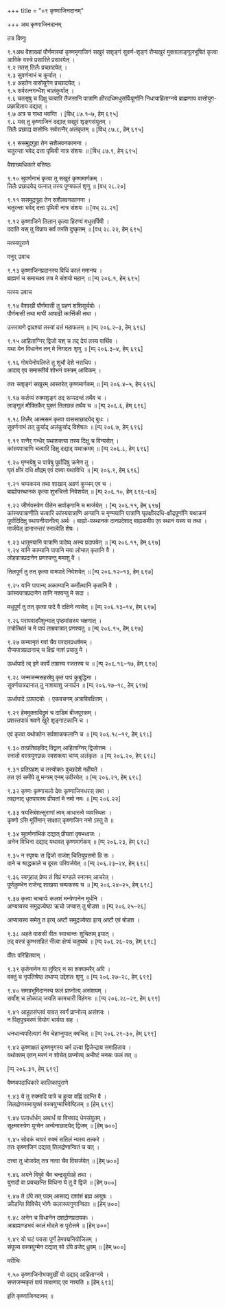 +++
title = "०९ कृष्णाजिनदानम्"

+++
अथ कृष्णाजिनदानम्

तत्र विष्णुः

९.१अथ वैशाख्यां पौर्णमास्यां कृष्णमृगाजिनं सखुरं सशृङ्गं सुवर्ण-शृङ्गं रौप्यखुरं मुक्तालाङ्गूलभूषितं कृत्वा आविके वस्त्रे प्रसारिते प्रसारयेत् ।  
९.२ ततस् तिलैः प्रच्छादयेत् ।  
९.३ सुवर्णनाभं च कुर्यात् ।  
९.४ अहतेन वासोयुगेन प्रच्छादयेत् ।  
९.५ सर्वरत्नगन्धैश् चालंकुर्यात् ।  
९.६ चतसृषु च दिक्षु चत्वारि तैजसानि पात्राणि क्षीरदधिमधुसर्पिःपूर्णानि निधायाहिताग्नये ब्राह्मणाय वासोयुग-प्रछादिताय दद्यात् ।  
९.७ अत्र च गाथा भवन्ति । [विध् ८७.१–७, हेम् ६९५]  
९.८ यस् तु कृष्णाजिनं दद्यात् सखुरं शृङ्गसंयुतम् ।  
तिलैः प्रछाद्य वासोभिः सर्वरत्नैर् अलंकृतम् ॥ [विध् ८७.८, हेम् ६९५]

९.९ ससमुद्रगुहा तेन सशैलवनकानना ।  
चतुरन्ता भवेद् दत्ता पृथिवी नात्र संशयः ॥ [विध् ८७.९, हेम् ६९५]

वैशाख्यधिकारे वसिष्ठः

९.१० सुवर्णनाभं कृत्वा तु सखुरं कृष्णमार्गकम् ।  
तिलैः प्रछादयेद् यत्नात् तस्य पुण्यफलं शृणु ॥ [वध् २८.२०]

९.११ ससमुद्रगुहा तेन सशैलवनकानना ।  
चतुरन्ता भवेद् दत्ता पृथिवी नात्र संशयः ॥ [वध् २८.२१]

९.१२ कृष्णाजिने तिलान् कृत्वा हिरण्यं मधुसर्पिषी ।  
ददाति यस् तु विप्राय सर्वं तरति दुष्कृतम् ॥ [वध् २८.२२, हेम् ६९५]

मत्स्यपुराणे

मनुर् उवाच

९.१३ कृष्णाजिनप्रदानस्य विधिं कालं ममानघ ।  
ब्राह्मणं च समाचक्ष्व तत्र मे संशयो महान् ॥ [म्प् २०६.१, हेम् ६९५]

मत्स्य उवाच

९.१४ वैशाखी पौर्णमासी तु ग्रहणं शशिसूर्ययोः ।  
पौर्णमासी तथा माघी आषाढी कार्त्तिकी तथा ।

उत्तरायणे द्वादश्यां तस्यां दत्तं महाफलम् ॥ [म्प् २०६.२–३, हेम् ६९६]

९.१५ आहिताग्निर् द्विजो यश् च तद् देयं तस्य पार्थिव ।  
यथा येन विधानेन तन् मे निगदतः शृणु ॥ [म्प् २०६.३–४, हेम् ६९६]

९.१६ गोमयेनोपलिप्ते तु शुचौ देशे नराधिप ।  
आदाव् एव समास्तीर्य शोभनं वस्त्रम् आविकम् ।

ततः सशृङ्गं सखुरम् आस्तरेत् कृष्णमार्गकम् ॥ [म्प् २०६.४–५, हेम् ६९६]

९.१७ कर्तव्यं रुक्मशृङ्गं तद् रूप्यदन्तं तथैव च ।  
लाङ्गूलं मौक्तिकैर् युक्तं तिलछन्नं तथैव च ॥ [म्प् २०६.६, हेम् ६९६]

९.१८ तिलैर् आत्मसमं कृत्वा वाससाछादयेद् बुधः ।  
सुवर्णनाभं तत् कुर्याद् अलंकुर्याद् विशेषतः ॥ [म्प् २०६.७, हेम् ६९६]

९.१९ रत्नैर् गन्धैर् यथाशक्त्या तस्य दिक्षु च विन्यसेत् ।  
कांस्यपात्राणि चत्वारि दिक्षु दद्याद् यथाक्रमम् ॥ [म्प् २०६.८, हेम् ६९६]

९.२० मृण्मयेषु च पात्रेषु पूर्वादिषु क्रमेण तु ।  
घृतं क्षीरं दधि क्षौद्रम् एवं दत्त्वा यथाविधि ॥ [म्प् २०६.९, हेम् ६९६]

९.२१ चम्पकस्य तथा शाखाम् अव्रणं कुम्भम् एव च ।  
बाह्योपस्थानकं कृत्वा शुभचित्तो निवेशयेत् ॥ [म्प् २०६.१०, हेम् ६९६–६७]

९.२२ जीर्णवस्त्रेण पीतेन सर्वाङ्गानि च मार्जयेत् । [म्प् २०६.११, हेम् ६९७]  
कांस्यपात्राणीति चत्वारि कांस्यपात्राणि अन्यानि च मृण्मयानि पात्राणि घृतक्षीरदधि-क्षौद्रपूर्णानि यथाक्रमं पूर्वादिदिक्षु स्थापनीयानीत्य् अर्थः । बाह्यो-पस्थानकं दानप्रदेशाद् बाह्यसमीप एव स्थानं यस्य स तथा । मार्जयेत् दानानन्तरं स्नात्वेति शेषः ।

९.२३ धातुमयानि पात्राणि पादेष्व् अस्य प्रदापयेत् ॥ [म्प् २०६.११, हेम् ६९७]  
९.२४ यानि काम्यानि पापानि मया लोभात् कृतानि वै ।  
लोहपात्रप्रदानेन प्रणश्यन्तु ममाशु वै ।

तिलपूर्णं तु तत् कृत्वा वामपादे निवेशयेत् ॥ [म्प् २०६.१२–१३, हेम् ६९७]

९.२५ यानि पापान्य् अकाम्यानि कर्मोत्थानि कृतानि वै ।  
कांस्यपात्रप्रदानेन तानि नश्यन्तु मे सदा ।

मधुपूर्णं तु तत् कृत्वा पादे वै दक्षिणे न्यसेत् ॥ [म्प् २०६.१३–१४, हेम् ६९७]

९.२६ परापवादपैशुन्यात् पृष्ठमांसस्य भक्षणात् ।  
तत्रोत्थितं च मे पापं ताम्रपात्रात् प्रणश्यतु ॥ [म्प् २०६.१५, हेम् ६९७]

९.२७ कन्यानृतं गवां चैव परदारप्रधर्षणम् ।  
रौप्यपात्रप्रदानाच् च क्षिप्रं नाशं प्रयातु मे ।

ऊर्ध्वपादे त्व् इमे कार्ये ताम्रस्य रजतस्य च ॥ [म्प् २०६.१६–१७, हेम् ६९७]

९.२८ जन्मजन्मसहस्रेषु कृतं पापं कुबुद्धिना ।  
सुवर्णपात्रदानात् तु नाशयाशु जनार्दन ॥ [म्प् २०६.१७–१८, हेम् ६९७]

ऊर्ध्वपादे ऽग्रपादयोः । एकवचनम् अत्राविवक्षितम् ।

९.२९ हेममुक्ताविद्रुमं च दाडिमं बीजपूरकम् ।  
प्रशस्तपात्रं श्रवणे खुरे शृङ्गाटकानि च ।

एवं कृत्वा यथोक्तेन सर्वशाकफलानि च ॥ [म्प् २०६.१८–१९, हेम् ६९८]

९.३० तत्प्रतिग्रहविद् विद्वान् आहिताग्निर् द्विजोत्तमः ।  
स्नातो वस्त्रयुगछन्नः स्वशक्त्या चाप्य् अलंकृतः ॥ [म्प् २०६.२०, हेम् ६९८]

९.३१ प्रतिग्रहश् च तस्योक्तः पुच्छदेशे महीयते ।  
तत एवं समीपे तु मन्त्रम् एनम् उदीरयेत् ॥ [म्प् २०६.२१, हेम् ६९८]

९.३२ कृष्णः कृष्णाचलो देवः कृष्णाजिनधरस् तथा ।  
त्वद्दानाद् धृतपापस्य प्रीयतां मे नमो नमः ॥ [म्प् २०६.२२]

९.३३ त्रयस्त्रिंशत्सुराणां त्वम् आधारत्वे व्यवस्थितः ।  
कृष्णो ऽसि मूर्तिमान् साक्षात् कृष्णाजिन नमो ऽस्तु ते ॥

९.३४ सुवर्णनाभिकं दद्यात् प्रीयतां वृषभध्वजः ।  
अनेन विधिना दद्याद् यथावत् कृष्णमार्गकम् ॥ [म्प् २०६.२३, हेम् ६९८]

९.३५ न स्पृश्यः स द्विजो राजंश् चितियूपसमो हि सः ।  
दाने च श्राद्धकाले च दूरतः परिवर्जयेत् ॥ [म्प् २०६.२३–२४, हेम् ६९८]

९.३६ स्वगृहात् प्रेष्य तं विप्रं मण्डले स्नानम् आचरेत् ।  
पूर्णकुम्भेन राजेन्द्र शाखया चम्पकस्य च ॥ [म्प् २०६.२४–२५, हेम् ६९८]

९.३७ कृत्वा चाचार्यः कलशं मन्त्रेणानेन मूर्धनि ।  
आप्यायस्व समुद्रज्येष्ठा ऋचो जप्यास् तु षोडश ॥ [म्प् २०६.२५–२६]

आप्यायस्व समेतु त इत्य् अष्टौ समुद्रज्येष्ठा इत्य् अष्टौ एवं षोडश ।

९.३८ अहते वाससी वीतः स्वाचान्तः शुचिताम् इयात् ।  
तद् वस्त्रं कुम्भसहितं नीत्वा क्षेप्यं चतुष्पथे ॥ [म्प् २०६.२६–२७, हेम् ६९८]

वीतः परिहितवान् ।

९.३९ कृतेनानेन या तुष्टिर् न सा शक्यामरैर् अपि ।  
वक्तुं च नृपतिश्रेष्ठ तथाप्य् उद्देशतः शृणु ॥ [म्प् २०६.२७–२८, हेम् ६९९]

९.४० समग्रभूमिदानस्य फलं प्राप्नोत्य् असंशयम् ।  
सर्वांश् च लोकाञ् जयति कामचारी विहंगमः ॥ [म्प् २०६.२८–२९, हेम् ६९९]

९.४१ आहूतसंप्लवं यावत् स्वर्गं प्राप्नोत्य् असंशयः ।  
न पितृपुत्रमरणं वियोगं भार्यया सह ।

धनधान्यपरित्यागं नैव चेहाप्नुयात् क्वचित् ॥ [म्प् २०६.२९–३०, हेम् ६९९]

९.४२ कृष्णाक्षतं कृष्णमृगस्य चर्म दत्त्वा द्विजेन्द्राय समाहिताय ।  
यथोक्तम् एतन् मरणं न शोचेत् प्राप्नोत्य् अभीष्टं मनसः फलं तत् ॥

[म्प् २०६.३१, हेम् ६९९]

वैष्णवपदाधिकारे कालिकापुराणे

९.४३ ये तु रुक्मादि पात्रे च हुत्वा वह्निं ददन्ति वै ।  
तिलद्रोणसमायुक्तं वस्त्रयुग्माभिवेष्टितम् ॥ [हेम् ६९९]

९.४४ पलार्धार्धम् अथार्धं वा विभवाद् धेमसंयुतम् ।  
सूक्ष्मवस्त्रेण युग्मेन अन्येनाछादयेद् द्विजम् ॥ [हेम् ७००]

९.४५ सोदकं चापरं रुक्मं सतिलं न्यस्य तत्करे ।  
ततः कृष्णाजिनं दद्यात् तिलद्रोणान्वितं च यत् ।

दत्त्वा तु भोजयेत् तत्र नत्वा चैव विसर्जयेत् ॥ [हेम् ७००]

९.४६ अयने विषुवे चैव चन्द्रसूर्यग्रहे तथा ।  
युगादौ वा प्रयच्छन्ति विधिना ये तु वै द्विजे ॥ [हेम् ७००]

९.४७ ते ऽपि तत् पदम् आसाद्य दशांशं ब्रह्म आयुषः ।  
क्रीडन्ति विविधैर् भोगैः कलारूपगुणान्विताः ॥ [हेम् ७००]

९.४८ अनेन च विधानेन दशद्रोणप्रदायकः ।  
आब्रह्माण्डभवं कालं मोदते स पुरोत्तमे ॥ [हेम् ७००]

९.४९ यो घटं पयसा पूर्णं हेमपद्मनियोजितम् ।  
संपूज्य वस्त्रयुग्मेन दद्यात् सो ऽपि व्रजेद् ध्रुवम् ॥ [हेम् ७००]

मरीचिः

९.५० कृष्णाजिनोभयमुखीं यो दद्याद् आहिताग्नये ।  
सप्तजन्मकृतं पापं तत्क्षणाद् एव नश्यति ॥ [हेम् ६९३]

इति कृष्णाजिनदानम् ॥
